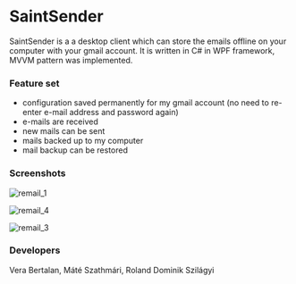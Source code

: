 # SaintSender

SaintSender is a a desktop client which can store the emails offline on your computer with your gmail account.
It is written in C# in WPF framework, MVVM pattern was implemented. 


### Feature set

* configuration saved permanently for my gmail account (no need to re-enter e-mail address and password again)
* e-mails are received
* new mails can be sent
* mails backed up to my computer
* mail backup can be restored


### Screenshots

![remail_1](https://user-images.githubusercontent.com/36809396/111916958-bceb1480-8a7d-11eb-809e-c4f0d57d3b0f.png)

![remail_4](https://user-images.githubusercontent.com/36809396/111917170-c7f27480-8a7e-11eb-986b-173d68effacc.png)

![remail_3](https://user-images.githubusercontent.com/36809396/111916961-be1c4180-8a7d-11eb-913b-0e17d0c8f8f5.png)


### Developers

Vera Bertalan, Máté Szathmári, Roland Dominik Szilágyi

